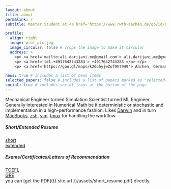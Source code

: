 ```yaml
---
layout: about
title: about
permalink: /
subtitle: Master Student at <a href='https://www.rwth-aachen.de/go/id/a/?lidx=1'> RWTH Aachen University </a>, <a href='https://goo.gl/maps/k26ohyjwZuf9Vt949'> Aachen, Germany </a>

profile:
  align: right
  image: prof_pic.jpg
  image_circular: false # crops the image to make it circular
  address: >
    <p> <a href='mailto:ali.darijani.me@gmail.com'> ali.darijani.me@gmail.com </a> </p>
    <p> <a href='tel:+4917642743283'> +4917642743283 </a> </p>
    <p> <a href='https://goo.gl/maps/k26ohyjwZuf9Vt949'> Aachen, Germany </a> </p>

news: true # includes a list of news items
selected_papers: false # includes a list of papers marked as "selected={true}"
social: true # includes social icons at the bottom of the page
---
```


Mechanical Engineer turned Simulation Scientist turned ML Engineer. Generally interested in Numerical Math be it deterministic or stochastic and implementation in a high-performance fashion. Likes [Darwin](https://en.wikipedia.org/wiki/Darwin_operating_system) and in turn [MacBooks](https://www.apple.com/mac/), [zsh](https://www.zsh.org), [vim](https://www.vim.org), [tmux](https://github.com/tmux/tmux/wiki) for handling the workflow. 
##### Short/Extended Resume
[short](https://github.com/adarijani/adarijani.github.io/blob/master/assets/pdf/short_resume.pdf)  
[extended](https://github.com/adarijani/adarijani.github.io/blob/master/assets/pdf/extended_resume.pdf)
##### Exams/Certificates/Letters of Recommendation
[TOEFL](https://github.com/adarijani/adarijani.github.io/blob/master/assets/pdf/TOEFL.pdf)  
[GRE](https://github.com/adarijani/adarijani.github.io/blob/master/assets/pdf/GRE.pdf)  
you can [get the PDF]({{ site.url }}/assets/short_resume.pdf) directly.



